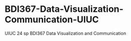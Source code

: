 # BDI367-Data-Visualization-Communication-UIUC
UIUC 24 sp BDI367 Data Visualization and Communication

